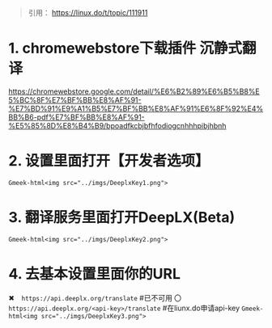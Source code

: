 > 引用： https://linux.do/t/topic/111911

# 1. chromewebstore下载插件   沉静式翻译
https://chromewebstore.google.com/detail/%E6%B2%89%E6%B5%B8%E5%BC%8F%E7%BF%BB%E8%AF%91-%E7%BD%91%E9%A1%B5%E7%BF%BB%E8%AF%91%E6%8F%92%E4%BB%B6-pdf%E7%BF%BB%E8%AF%91-%E5%85%8D%E8%B4%B9/bpoadfkcbjbfhfodiogcnhhhpibjhbnh

# 2. 设置里面打开【开发者选项】
`Gmeek-html<img src="../imgs/DeeplxKey1.png">`

# 3. 翻译服务里面打开DeepLX(Beta)
`Gmeek-html<img src="../imgs/DeeplxKey2.png">`

# 4. 去基本设置里面你的URL
✖　`https://api.deeplx.org/translate`      #已不可用
〇　`https://api.deeplx.org/<api-key>/translate`      #在liunx.do申请api-key
`Gmeek-html<img src="../imgs/DeeplxKey3.png">`

